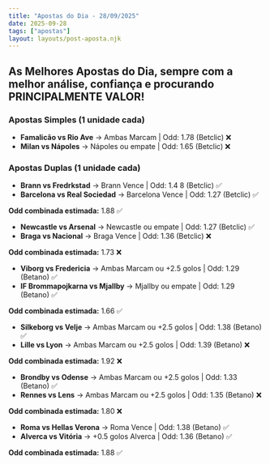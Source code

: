 ```yaml
---
title: "Apostas do Dia - 28/09/2025"
date: 2025-09-28
tags: ["apostas"]
layout: layouts/post-aposta.njk
---
```


## As Melhores Apostas do Dia, sempre com a melhor análise, confiança e procurando PRINCIPALMENTE VALOR!

### Apostas Simples (1 unidade cada)

- **Famalicão vs Rio Ave** → Ambas Marcam | Odd: 1.78 (Betclic) ❌
- **Milan vs Nápoles** → Nápoles ou empate | Odd: 1.65 (Betclic) ❌


### Apostas Duplas (1 unidade cada)

- **Brann vs Fredrkstad** → Brann Vence | Odd: 1.4 8 (Betclic) ✅
- **Barcelona vs Real Sociedad** → Barcelona Vence | Odd: 1.27 (Betclic) ✅

**Odd combinada estimada:** 1.88 ✅

- **Newcastle vs Arsenal** → Newcastle ou empate | Odd: 1.27 (Betclic) ✅
- **Braga vs Nacional** → Braga Vence | Odd: 1.36 (Betclic) ❌

**Odd combinada estimada:** 1.73 ❌

- **Viborg vs Fredericia** → Ambas Marcam ou +2.5 golos | Odd: 1.29 (Betano) ✅
- **IF Brommapojkarna vs Mjallby** → Mjallby ou empate | Odd: 1.29 (Betano) ✅

**Odd combinada estimada:** 1.66 ✅

- **Silkeborg vs Velje** → Ambas Marcam ou +2.5 golos | Odd: 1.38 (Betano) ✅
- **Lille vs Lyon** → Ambas Marcam ou +2.5 golos | Odd: 1.39 (Betano) ❌

**Odd combinada estimada:** 1.92 ❌

- **Brondby vs Odense** → Ambas Marcam ou +2.5 golos | Odd: 1.33 (Betano) ✅
- **Rennes vs Lens** → Ambas Marcam ou +2.5 golos | Odd: 1.35 (Betano) ❌

**Odd combinada estimada:** 1.80 ❌

- **Roma vs Hellas Verona** → Roma Vence | Odd: 1.38 (Betano) ✅
- **Alverca vs Vitória** → +0.5 golos Alverca | Odd: 1.36 (Betano) ✅

**Odd combinada estimada:** 1.88 ✅
